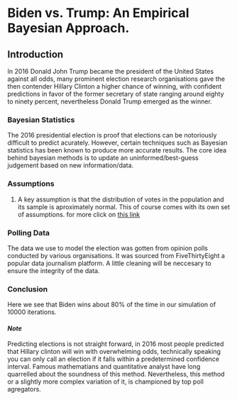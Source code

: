 # **Biden vs. Trump: An Empirical Bayesian Approach.**

## Introduction 
In 2016 Donald John Trump became the president of the United States against all odds, many prominent election research organisations gave the then contender Hillary Clinton a higher chance of winning, with confident predictions in favor of the former secretary of state ranging around eighty to ninety percent, nevertheless Donald Trump emerged as the winner. 

### Bayesian Statistics
The 2016 presidential election is proof that elections can be notoriously difficult to predict acurately. However, certain techniques such as Bayesian statistics has been known to produce more accurate results. The core idea behind bayesian methods is to update an uninformed/best-guess judgement based on new information/data. 

### Assumptions
1. A key assumption is that the distribution of votes in the population and its sample is aproximately normal. This of course comes with its own set of assumptions. for more click on [this link](https://en.wikipedia.org/wiki/Normal_distribution)


### Polling Data
The data we use to model the election was gotten from opinion polls conducted by various organisations. It was sourced from FiveThirtyEight a popular data journalism platform. A little cleaning will be neccesary to ensure the integrity of the data.

### Conclusion
Here we see that Biden wins about 80% of the time in our simulation of 10000 iterations.

#### ***Note***
Predicting elections is not straight forward, in 2016 most people predicted that Hillary clinton will win with overwhelming odds, technically speaking you can only call an election if it falls within a predetermined confidence interval. Famous mathematians and quantitative analyst have long quarrelled about the soundness of this method. Nevertheless, this method or a slightly more complex variation of it, is championed by top poll agregators.
